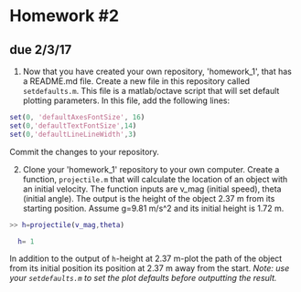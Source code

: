 # Homework #2
## due 2/3/17

1. Now that you have created your own repository, 'homework_1', that has a README.md file.
Create a new file in this repository called `setdefaults.m`. This file is a matlab/octave
script that will set default plotting parameters. In this file, add the following lines:

```matlab
set(0, 'defaultAxesFontSize', 16)
set(0,'defaultTextFontSize',14)
set(0,'defaultLineLineWidth',3)
```

Commit the changes to your repository. 

2. Clone your 'homework_1' repository to your own computer. Create a function,
`projectile.m` that will calculate the location of an object with an initial velocity. The
function inputs are v_mag (initial speed), theta (initial angle). The output is the height
of the object 2.37 m from its starting position. Assume g=9.81 m/s^2 and its initial
height is 1.72 m. 

```matlab
>> h=projectile(v_mag,theta)

  h= 1
```

In addition to the output of `h`-height at 2.37 m-plot the path of the object from its
initial position its position at 2.37 m away from the start. *Note: use your
`setdefaults.m` to set the plot defaults before outputting the result.*
